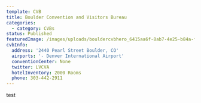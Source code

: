 ```yaml
---
template: CVB
title: Boulder Convention and Visitors Bureau
categories:
  - category: CVBs
status: Published
featuredImage: /images/uploads/bouldercvbhero_6415aa6f-8ab7-4e25-b84a-f9d20e17bc5b.png
cvbInfo:
  address: '2440 Pearl Street Boulder, CO'
  airports: '- Denver International Airport'
  conventionCenter: None
  twitter: LVCVA
  hotelInventory: 2000 Rooms
  phone: 303-442-2911
---
```


test
